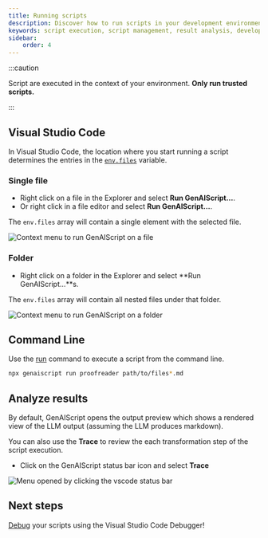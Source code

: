 ```yaml
---
title: Running scripts
description: Discover how to run scripts in your development environment, manage script execution, and interpret the results for enhanced productivity.
keywords: script execution, script management, result analysis, development automation, script workflow
sidebar:
    order: 4
---
```


:::caution

Script are executed in the context of your environment.
**Only run trusted scripts.**

:::

## Visual Studio Code

In Visual Studio Code, the location where you start running a script determines the entries in the [`env.files`](/genaiscript/reference/scripts/context) variable.

### Single file

-   Right click on a file in the Explorer and select **Run GenAIScript...**.
-   Or right click in a file editor and select **Run GenAIScript...**.

The `env.files` array will contain a single element with the selected file.

![Context menu to run GenAIScript on a file](../../../assets/vscode-file-run.png)

### Folder

-   Right click on a folder in the Explorer and select **Run GenAIScript...**s.

The `env.files` array will contain all nested files under that folder.

![Context menu to run GenAIScript on a folder](../../../assets/vscode-folder-run.png)

## Command Line

Use the [run](/genaiscript/reference/cli/run) command to execute a script from the command line.

```sh
npx genaiscript run proofreader path/to/files*.md
```

## Analyze results

By default, GenAIScript opens the output preview which shows a rendered view of the LLM output (assuming the LLM produces markdown).

You can also use the **Trace** to review the each transformation step of the script execution.

-   Click on the GenAIScript status bar icon and select **Trace**

![Menu opened by clicking the vscode status bar](../../../assets/vscode-statusbar-trace.png)

## Next steps

[Debug](./debugging-scripts.mdx) your scripts using the Visual Studio Code Debugger!
